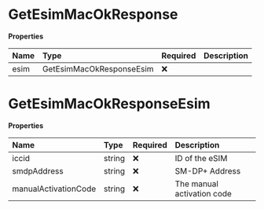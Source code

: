 # GetEsimMacOkResponse

**Properties**

| Name | Type                     | Required | Description |
| :--- | :----------------------- | :------- | :---------- |
| esim | GetEsimMacOkResponseEsim | ❌       |             |

# GetEsimMacOkResponseEsim

**Properties**

| Name                 | Type   | Required | Description                |
| :------------------- | :----- | :------- | :------------------------- |
| iccid                | string | ❌       | ID of the eSIM             |
| smdpAddress          | string | ❌       | SM-DP+ Address             |
| manualActivationCode | string | ❌       | The manual activation code |

<!-- This file was generated by liblab | https://liblab.com/ -->
